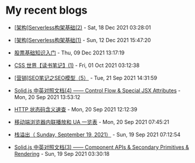 # My recent blogs 
- [[架构]Serverless构架基础(2)](https://www.jonsam.site/2021/12/18/serverless-2/) - Sat, 18 Dec 2021 03:28:01 

- [[架构]Serverless构架基础(1)](https://www.jonsam.site/2021/12/12/serverless-1/) - Sun, 12 Dec 2021 15:47:20 

- [股票基础知识入门](https://www.jonsam.site/2021/12/09/stock-basic/) - Thu, 09 Dec 2021 13:17:19 

- [CSS 世界【读书笔记】(1)](https://www.jonsam.site/2021/10/01/css-world-1/) - Fri, 01 Oct 2021 03:12:38 

- [[营销]SEO笔记之SEO模型（5）](https://www.jonsam.site/2021/09/21/seo-model/) - Tue, 21 Sep 2021 14:31:59 

- [Solid.js 中英对照文档(4) —— Control Flow & Special JSX Attributes](https://www.jonsam.site/2021/09/20/solid-js-control-flow-special-jsx-attributes/) - Mon, 20 Sep 2021 13:53:12 

- [HTTP 状态码含义速查](https://www.jonsam.site/2021/09/20/http-code-meaning/) - Mon, 20 Sep 2021 12:12:39 

- [移动端浏览器内联播放和 UA 一览表](https://www.jonsam.site/2021/09/20/mobile-browser-ua-inline-player/) - Mon, 20 Sep 2021 07:45:21 

- [栈溢出（  Sunday, September 19, 2021）](https://www.jonsam.site/2021/09/19/stack-overflow-2/) - Sun, 19 Sep 2021 07:12:54 

- [Solid.js 中英对照文档(3) —— Component APIs & Secondary Primitives & Rendering](https://www.jonsam.site/2021/09/19/solid-js-component-apis-rendering/) - Sun, 19 Sep 2021 03:30:18 
